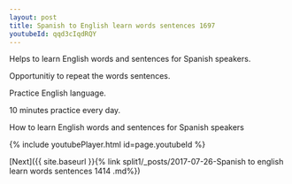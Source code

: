 ```yaml
---
layout: post
title: Spanish to English learn words sentences 1697 
youtubeId: qqd3cIqdRQY
---
```

 
 
Helps to learn English words and sentences for Spanish speakers.

Opportunitiy to repeat the words sentences. 

Practice English language. 
 
10 minutes practice every day. 
 
How to learn English words and sentences for Spanish speakers 
 
{% include youtubePlayer.html id=page.youtubeId %}
 
 
[Next]({{ site.baseurl }}{% link  split1/_posts/2017-07-26-Spanish to english learn words sentences 1414 .md%})
 
